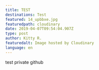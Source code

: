 ```yaml
---
title: TEST
destinations: Test
featured: 14_upbbxe.jpg
featuredpath: cloudinary
date: 2019-04-07T09:54:04.907Z
type: post
author: Kitty R.
featuredalt: Image hosted by Cloudinary
language: en
---
```

test private github
